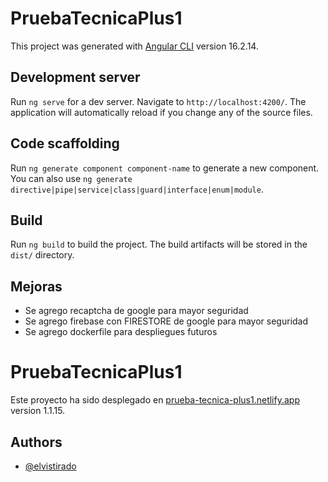 # PruebaTecnicaPlus1

This project was generated with [Angular CLI](https://github.com/angular/angular-cli) version 16.2.14.

## Development server

Run `ng serve` for a dev server. Navigate to `http://localhost:4200/`. The application will automatically reload if you change any of the source files.

## Code scaffolding

Run `ng generate component component-name` to generate a new component. You can also use `ng generate directive|pipe|service|class|guard|interface|enum|module`.

## Build

Run `ng build` to build the project. The build artifacts will be stored in the `dist/` directory.
## Mejoras 
* Se agrego recaptcha de google para mayor seguridad 
* Se agrego firebase con FIRESTORE  de google para mayor seguridad 
* Se agrego dockerfile para despliegues futuros

# PruebaTecnicaPlus1

Este proyecto ha sido desplegado en  [prueba-tecnica-plus1.netlify.app](https://main--prueba-tecnica-plus1.netlify.app/) version 1.1.15.

## Authors

- [@elvistirado](https://www.elvis.tirado.com)
